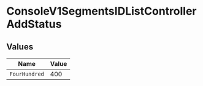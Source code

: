 # ConsoleV1SegmentsIDListControllerAddStatus


## Values

| Name          | Value         |
| ------------- | ------------- |
| `FourHundred` | 400           |